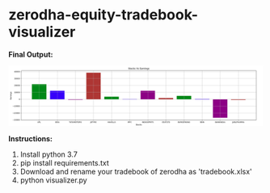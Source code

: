 # zerodha-equity-tradebook-visualizer


**Final Output:**

![alt text](https://github.com/impiyush83/zerodha-equity-tradebook-visualizer/blob/master/output.png?raw=true)


**Instructions:**  

1. Install python 3.7
2. pip install requirements.txt
3. Download  and  rename your tradebook of zerodha as 'tradebook.xlsx'
4. python visualizer.py
